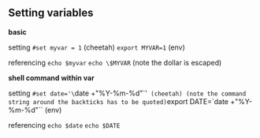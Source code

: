

## Setting variables

**basic**

setting
`#set myvar = 1` (cheetah)
`export MYVAR=1`  (env)

referencing
`echo $myvar`
`echo \$MYVAR` (note the dollar is escaped)

**shell command within var**

setting 
`#set date='\`date +"%Y-%m-%d"\`'`  (cheetah) (note the command string around the backticks has to be quoted)
`export DATE=\`date +"%Y-%m-%d"\``  (env)

referencing
`echo $date`
`echo $DATE`



